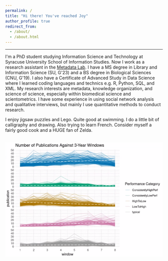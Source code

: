 ```yaml
---
permalink: /
title: "Hi there! You've reached Joy"
author_profile: true
redirect_from: 
  - /about/
  - /about.html
---
```


------
I'm a PhD student studying Information Science and Technology at Syracuse University School of Information Studies. Now I work as a research assistant in the <a href="https://lab.metadataetc.org/">Metadata Lab</a>. I have a MS degree in Library and Information Science (SU, G'23) and a BS degree in Biological Sciences (CNU, G'19). I also have a Certificate of Advanced Study in Data Science where I learned coding languages and technics e.g. R, Python, SQL, and XML. My research interests are metadata, knowledge organization, and science of science, especially within biomedical science and scientometrics. I have some experience in using social network analysis and qualitative interviews, but mainly I use quantitative methods to conduct research.

I enjoy jigsaw puzzles and Lego. Quite good at swimming. I do a little bit of calligraphy and drawing. Also trying to learn French. Consider myself a fairly good cook and a HUGE fan of Zelda.

<br/><img src='/images/cc_performance.png'>
